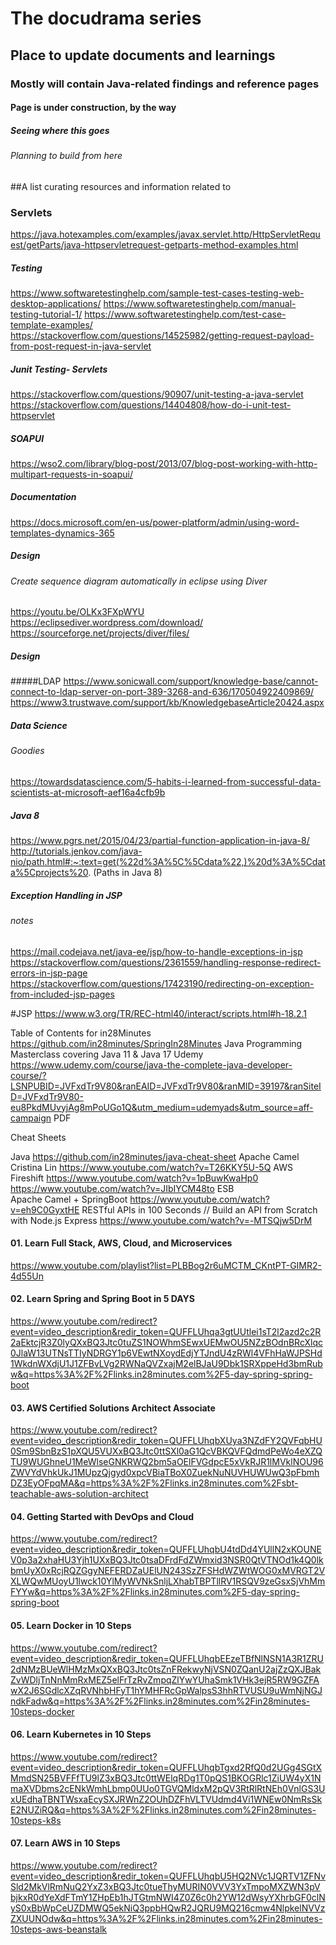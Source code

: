 # The docudrama series

## Place to update documents and learnings 
### Mostly will contain Java-related findings and reference pages
#### Page is under construction, by the way
##### Seeing where this goes
###### Planning to build from here

##A list curating resources and information related to 

### Servlets
https://java.hotexamples.com/examples/javax.servlet.http/HttpServletRequest/getParts/java-httpservletrequest-getparts-method-examples.html
##### Testing
https://www.softwaretestinghelp.com/sample-test-cases-testing-web-desktop-applications/
https://www.softwaretestinghelp.com/manual-testing-tutorial-1/
https://www.softwaretestinghelp.com/test-case-template-examples/
https://stackoverflow.com/questions/14525982/getting-request-payload-from-post-request-in-java-servlet


##### Junit Testing- Servlets
https://stackoverflow.com/questions/90907/unit-testing-a-java-servlet
https://stackoverflow.com/questions/14404808/how-do-i-unit-test-httpservlet

##### SOAPUI
https://wso2.com/library/blog-post/2013/07/blog-post-working-with-http-multipart-requests-in-soapui/

##### Documentation
https://docs.microsoft.com/en-us/power-platform/admin/using-word-templates-dynamics-365

##### Design
###### Create sequence diagram automatically in eclipse using Diver

https://youtu.be/OLKx3FXpWYU
https://eclipsediver.wordpress.com/download/
https://sourceforge.net/projects/diver/files/

##### Design

#####LDAP
https://www.sonicwall.com/support/knowledge-base/cannot-connect-to-ldap-server-on-port-389-3268-and-636/170504922409869/
https://www3.trustwave.com/support/kb/KnowledgebaseArticle20424.aspx

##### Data Science
###### Goodies

https://towardsdatascience.com/5-habits-i-learned-from-successful-data-scientists-at-microsoft-aef16a4cfb9b

##### Java 8
https://www.pgrs.net/2015/04/23/partial-function-application-in-java-8/
http://tutorials.jenkov.com/java-nio/path.html#:~:text=get(%22d%3A%5C%5Cdata%22,)%20d%3A%5Cdata%5Cprojects%20. (Paths in Java 8)

##### Exception Handling in JSP
###### notes

https://mail.codejava.net/java-ee/jsp/how-to-handle-exceptions-in-jsp
https://stackoverflow.com/questions/2361559/handling-response-redirect-errors-in-jsp-page
https://stackoverflow.com/questions/17423190/redirecting-on-exception-from-included-jsp-pages




#JSP
https://www.w3.org/TR/REC-html40/interact/scripts.html#h-18.2.1

Table of Contents for in28Minutes			https://github.com/in28minutes/SpringIn28Minutes
Java Programming Masterclass covering Java 11 & Java 17		Udemy	https://www.udemy.com/course/java-the-complete-java-developer-course/?LSNPUBID=JVFxdTr9V80&ranEAID=JVFxdTr9V80&ranMID=39197&ranSiteID=JVFxdTr9V80-eu8PkdMUvyjAg8mPoUGo1Q&utm_medium=udemyads&utm_source=aff-campaign
		PDF	
			
			
			
Cheat Sheets			
			
Java			https://github.com/in28minutes/java-cheat-sheet
Apache Camel		Cristina Lin	https://www.youtube.com/watch?v=T26KKY5U-5Q
AWS		Fireshift	https://www.youtube.com/watch?v=1pBuwKwaHp0
			https://www.youtube.com/watch?v=JIbIYCM48to
ESB			
Apache Camel + SpringBoot			https://www.youtube.com/watch?v=eh9C0GyxtHE
RESTful APIs in 100 Seconds // Build an API from Scratch with Node.js Express			https://www.youtube.com/watch?v=-MTSQjw5DrM
			
			
#### 01. Learn Full Stack, AWS, Cloud, and Microservices 			
https://www.youtube.com/playlist?list=PLBBog2r6uMCTM_CKntPT-GIMR2-4d55Un

#### 02. Learn Spring and Spring Boot in 5 DAYS 			
https://www.youtube.com/redirect?event=video_description&redir_token=QUFFLUhqa3gtUUtlei1sT2l2azd2c2R2aEktcjR3Z0lyQXxBQ3Jtc0tuZS1NOWhmSEwxUEMwOU5NZzBOdnBRcXlqc0JlaW13UTNsTTIyNDRGY1p6VEwtNXoydEdjYTJndU4zRWl4VFhHaWJPSHd1WkdnWXdjU1J1ZFBvLVg2RWNaQVZxajM2elBJaU9Dbk1SRXppeHd3bmRubw&q=https%3A%2F%2Flinks.in28minutes.com%2F5-day-spring-spring-boot

#### 03. AWS Certified Solutions Architect Associate 			
https://www.youtube.com/redirect?event=video_description&redir_token=QUFFLUhqbXUya3NZdFY2QVFqbHU0Sm9SbnBzS1pXQU5VUXxBQ3Jtc0ttSXl0aG1QcVBKQVFQdmdPeWo4eXZQTU9WUGhneU1MeWlseGNKRWQ2bm5aOElFVGdpcE5xVkRJR1lMVklNOU96ZWVYdVhkUkJ1MUpzQjgyd0xpcVBiaTBoX0ZuekNuNUVHUWUwQ3pFbmhDZ3EyOFpqMA&q=https%3A%2F%2Flinks.in28minutes.com%2Fsbt-teachable-aws-solution-architect

#### 04. Getting Started with DevOps and Cloud			
https://www.youtube.com/redirect?event=video_description&redir_token=QUFFLUhqbU4tdDd4YUllN2xKOUNEV0p3a2xhaHU3Yjh1UXxBQ3Jtc0tsaDFrdFdZWmxid3NSR0QtVTNOd1k4Q0lkbmUyX0xRcjRQZGgyNEFERDZaUElUN243SzZFSHdWZWtWOG0xMVRGT2VXLWQwMUoyU1lwck10YlMyWVNkSnljLXhabTBPTllRV1RSQV9zeGsxSjVhMmFYYw&q=https%3A%2F%2Flinks.in28minutes.com%2F5-day-spring-spring-boot

#### 05. Learn Docker in 10 Steps			
https://www.youtube.com/redirect?event=video_description&redir_token=QUFFLUhqbEEzeTBfNlNSN1A3R1ZRU2dNMzBUeWlHMzMxQXxBQ3Jtc0tsZnFRekwyNjVSN0ZQanU2ajZzQXJBakZvWDljTnNnMmRxMEZ5elFrTzRvZmpqZlYwYUhaSmk1VHk3ejR5RW9GZFAwX2J6SGdlcXZqRVNhbHFyT1hYMHFRcGpWalpsS3hhRTVUSU9uWmNjNGJndkFadw&q=https%3A%2F%2Flinks.in28minutes.com%2Fin28minutes-10steps-docker

#### 06. Learn Kubernetes in 10 Steps			
https://www.youtube.com/redirect?event=video_description&redir_token=QUFFLUhqbTgxd2RfQ0d2UGg4SGtXMmdSN25BVFFfTU9lZ3xBQ3Jtc0ttWElqRDg1T0pQS1BKOGRlc1ZiUW4yX1NmaXVDbms2cENkWmhLbmp0UUo0TGVQMldxM2pQV3RtRlRtNEh0VnlGS3UxUEdhaTBNTWsxaEcySXJRWnZ2OUhDZFhVLTVUdmd4Vi1WNEw0NmRsSkE2NUZiRQ&q=https%3A%2F%2Flinks.in28minutes.com%2Fin28minutes-10steps-k8s

#### 07. Learn AWS in 10 Steps			
https://www.youtube.com/redirect?event=video_description&redir_token=QUFFLUhqbU5HQ2NVc1JQRTV1ZFNvSld2MkVlRmNuQ2YxZ3xBQ3Jtc0tueThyMURIN0VVV3YxTmpoMXZWN3pVbjkxR0dYeXdFTmY1ZHpEb1hJTGtmNWI4Z0Z6c0h2YW12dWsyYXhrbGF0clNyS0xBbWpCeUZDMWQ5ekNiQ3ppbHQwR2JQRU9MQ216cmw4NlpkelNVVzZXUUNOdw&q=https%3A%2F%2Flinks.in28minutes.com%2Fin28minutes-10steps-aws-beanstalk


